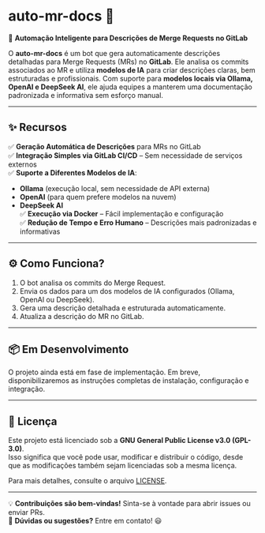 # **auto-mr-docs** 🚀  

📝 **Automação Inteligente para Descrições de Merge Requests no GitLab**  

O **auto-mr-docs** é um bot que gera automaticamente descrições detalhadas para Merge Requests (MRs) no **GitLab**. Ele analisa os commits associados ao MR e utiliza **modelos de IA** para criar descrições claras, bem estruturadas e profissionais. Com suporte para **modelos locais via Ollama, OpenAI e DeepSeek AI**, ele ajuda equipes a manterem uma documentação padronizada e informativa sem esforço manual.  

---

## **✨ Recursos**
✅ **Geração Automática de Descrições** para MRs no GitLab  
✅ **Integração Simples via GitLab CI/CD** – Sem necessidade de serviços externos  
✅ **Suporte a Diferentes Modelos de IA**:  
   - **Ollama** (execução local, sem necessidade de API externa)  
   - **OpenAI** (para quem prefere modelos na nuvem)  
   - **DeepSeek AI**  
✅ **Execução via Docker** – Fácil implementação e configuração  
✅ **Redução de Tempo e Erro Humano** – Descrições mais padronizadas e informativas  

---

## **⚙️ Como Funciona?**
1. O bot analisa os commits do Merge Request.  
2. Envia os dados para um dos modelos de IA configurados (Ollama, OpenAI ou DeepSeek).  
3. Gera uma descrição detalhada e estruturada automaticamente.  
4. Atualiza a descrição do MR no GitLab.  

---

## **📦 Em Desenvolvimento**
O projeto ainda está em fase de implementação. Em breve, disponibilizaremos as instruções completas de instalação, configuração e integração.  

---

## **📝 Licença**
Este projeto está licenciado sob a **GNU General Public License v3.0 (GPL-3.0)**.  
Isso significa que você pode usar, modificar e distribuir o código, desde que as modificações também sejam licenciadas sob a mesma licença.  

Para mais detalhes, consulte o arquivo [LICENSE](LICENSE).  

---

💡 **Contribuições são bem-vindas!** Sinta-se à vontade para abrir issues ou enviar PRs.  
📩 **Dúvidas ou sugestões?** Entre em contato! 😃  
